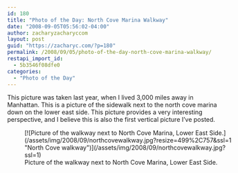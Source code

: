```yaml
---
id: 180
title: "Photo of the Day: North Cove Marina Walkway"
date: "2008-09-05T05:56:02-04:00"
author: zacharyzacharyccom
layout: post
guid: "https://zacharyc.com/?p=180"
permalink: /2008/09/05/photo-of-the-day-north-cove-marina-walkway/
restapi_import_id:
  - 5b3546f08dfe0
categories:
  - "Photo of the Day"
---
```


This picture was taken last year, when I lived 3,000 miles away in Manhattan. This is a picture of the sidewalk next to the north cove marina down on the lower east side. This picture provides a very interesting perspective, and I believe this is also the first vertical picture I’ve posted.

<figure aria-describedby="caption-attachment-181" class="wp-caption aligncenter" id="attachment_181" style="width: 499px">[![Picture of the walkway next to North Cove Marina, Lower East Side.](/assets/img/2008/09/northcovewalkway.jpg?resize=499%2C757&ssl=1 "North Cove walkway")](/assets/img/2008/09/northcovewalkway.jpg?ssl=1)<figcaption class="wp-caption-text" id="caption-attachment-181">Picture of the walkway next to North Cove Marina, Lower East Side.</figcaption></figure>
